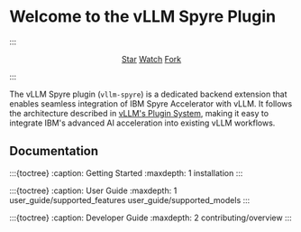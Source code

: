 # Welcome to the vLLM Spyre Plugin

:::
<p style="text-align:center">
<script async defer src="https://buttons.github.io/buttons.js"></script>
<a class="github-button" href="https://github.com/vllm-project/vllm-spyre" data-show-count="true" data-size="large" aria-label="Star">Star</a>
<a class="github-button" href="https://github.com/vllm-project/vllm-spyre/subscription" data-icon="octicon-eye" data-size="large" aria-label="Watch">Watch</a>
<a class="github-button" href="https://github.com/vllm-project/vllm-spyre/fork" data-icon="octicon-repo-forked" data-size="large" aria-label="Fork">Fork</a>
</p>
:::

The vLLM Spyre plugin (`vllm-spyre`) is a dedicated backend extension that enables seamless integration of IBM Spyre Accelerator with vLLM. It follows the architecture described in [vLLM's Plugin System](https://docs.vllm.ai/en/latest/design/plugin_system.html), making it easy to integrate IBM's advanced AI acceleration into existing vLLM workflows.

## Documentation

:::{toctree}
:caption: Getting Started
:maxdepth: 1
installation
:::

:::{toctree}
:caption: User Guide
:maxdepth: 1
user_guide/supported_features
user_guide/supported_models
:::

:::{toctree}
:caption: Developer Guide
:maxdepth: 2
contributing/overview
:::
